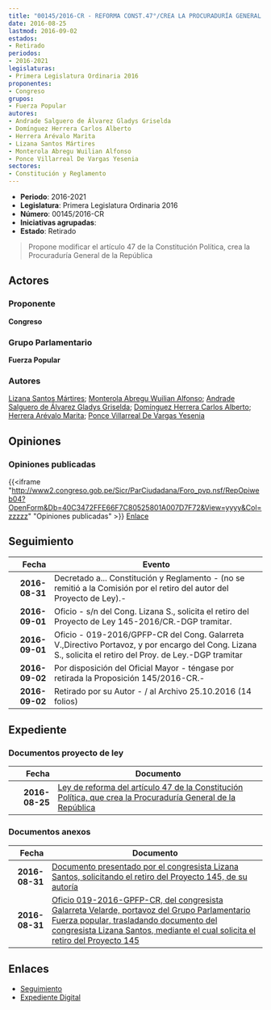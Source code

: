```yaml
---
title: "00145/2016-CR - REFORMA CONST.47°/CREA LA PROCURADURÍA GENERAL DE LA REPÚBLICA"
date: 2016-08-25
lastmod: 2016-09-02
estados:
- Retirado
periodos:
- 2016-2021
legislaturas:
- Primera Legislatura Ordinaria 2016
proponentes:
- Congreso
grupos:
- Fuerza Popular
autores:
- Andrade Salguero de Álvarez Gladys Griselda
- Domínguez Herrera Carlos Alberto
- Herrera Arévalo Marita
- Lizana Santos Mártires
- Monterola Abregu Wuilian Alfonso
- Ponce Villarreal De Vargas Yesenia
sectores:
- Constitución y Reglamento 
---
```

- **Periodo**: 2016-2021
- **Legislatura**: Primera Legislatura Ordinaria 2016
- **Número**: 00145/2016-CR
- **Iniciativas agrupadas**: 
- **Estado**: Retirado

> Propone modificar el artículo 47 de la Constitución Política, crea la Procuraduría General de la República


## Actores

### Proponente

**Congreso**

### Grupo Parlamentario

**Fuerza Popular**

### Autores

[Lizana Santos Mártires](mailto:mailto:mlizana@congreso.gob.pe); [Monterola Abregu Wuilian Alfonso](mailto:mailto:wmonterola@congreso.gob.pe); [Andrade Salguero de Álvarez Gladys Griselda](mailto:mailto:gandrade@congreso.gob.pe); [Domínguez Herrera Carlos Alberto](mailto:mailto:cdominguez@congreso.gob.pe); [Herrera Arévalo Marita](mailto:mailto:mherrera@congreso.gob.pe); [Ponce Villarreal De Vargas Yesenia](mailto:mailto:yponce@congreso.gob.pe)

## Opiniones

### Opiniones publicadas

{{<iframe "http://www2.congreso.gob.pe/Sicr/ParCiudadana/Foro_pvp.nsf/RepOpiweb04?OpenForm&Db=40C3472FFE66F7C80525801A007D7F72&View=yyyy&Col=zzzzz" "Opiniones publicadas" >}}
[Enlace](http://www2.congreso.gob.pe/Sicr/ParCiudadana/Foro_pvp.nsf/RepOpiweb04?OpenForm&Db=40C3472FFE66F7C80525801A007D7F72&View=yyyy&Col=zzzzz)


## Seguimiento

| Fecha | Evento |
|------:|--------|
| **2016-08-31** | Decretado a... Constitución y Reglamento - (no se remitió a la Comisión por el retiro del autor del Proyecto de Ley).- |
| **2016-09-01** | Oficio - s/n del Cong. Lizana S., solicita el retiro del Proyecto de Ley 145-2016/CR.-DGP tramitar. |
| **2016-09-01** | Oficio - 019-2016/GPFP-CR del Cong. Galarreta V.,Directivo Portavoz, y por encargo del Cong. Lizana S., solicita el retiro del Proy. de Ley.-DGP tramitar |
| **2016-09-02** | Por disposición del Oficial Mayor - téngase por retirada la Proposición 145/2016-CR.- |
| **2016-09-02** | Retirado por su Autor - / al Archivo 25.10.2016 (14 folios) |

## Expediente

### Documentos proyecto de ley

| Fecha | Documento |
|------:|-----------|
| **2016-08-25** | [Ley de reforma del artículo 47 de la Constitución Política, que crea la Procuraduría General de la República](http://www.leyes.congreso.gob.pe/Documentos/2016_2021/Proyectos_de_Ley_y_de_Resoluciones_Legislativas/PL0014520160825.pdf) |

### Documentos anexos

| Fecha | Documento |
|------:|-----------|
| **2016-08-31** | [Documento presentado por el congresista Lizana Santos, solicitando el retiro del Proyecto 145, de su autoría](http://www.leyes.congreso.gob.pe/Documentos/2016_2021/Oficios/Congresistas/Carta-S.N.-M.L.S.pdf) |
| **2016-08-31** | [Oficio 019-2016-GPFP-CR, del congresista Galarreta Velarde, portavoz del Grupo Parlamentario Fuerza popular, trasladando documento del congresista Lizana Santos, mediante el cual solicita el retiro del Proyecto 145](http://www.leyes.congreso.gob.pe/Documentos/2016_2021/Oficios/Congresistas/Oficio-019-2016-GPFP-CR.pdf) |

## Enlaces

- [Seguimiento](http://www2.congreso.gob.pe/Sicr/TraDocEstProc/CLProLey2016.nsf/f7fff46988ca05b1052578e100829cc7/6ae673b167afa2de0525801a007fd0ad?OpenDocument)
- [Expediente Digital](http://www2.congreso.gob.pe/Sicr/TraDocEstProc/Expvirt_2011.nsf/visbusqptramdoc1621/00145?opendocument)


